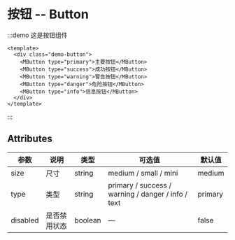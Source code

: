 # 按钮 -- Button

:::demo 这是按钮组件

```vue
<template>
  <div class="demo-button">
    <MButton type="primary">主要按钮</MButton>
    <MButton type="success">成功按钮</MButton>
    <MButton type="warning">警告按钮</MButton>
    <MButton type="danger">危险按钮</MButton>
    <MButton type="info">信息按钮</MButton>
  </div>
</template>
```

:::

## Attributes

| 参数     | 说明         | 类型    | 可选值                                             | 默认值  |
| -------- | ------------ | ------- | -------------------------------------------------- | ------- |
| size     | 尺寸         | string  | medium / small / mini                              | medium  |
| type     | 类型         | string  | primary / success / warning / danger / info / text | primary |
| disabled | 是否禁用状态 | boolean | —                                                  | false   |
